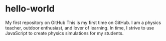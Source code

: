 # hello-world
My first repository on GitHub
This is my first time on GitHub. I am a physics teacher, outdoor enthusiast, and lover of learning. In time, I strive to use JavaScript to create physics simulations for my students.
